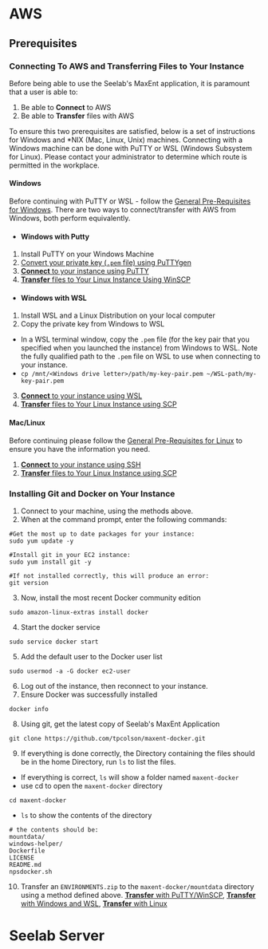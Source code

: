 # AWS
## Prerequisites

### Connecting To AWS and Transferring Files to Your Instance
Before being able to use the Seelab's MaxEnt application, it is paramount that a user is able to: 

1. Be able to **Connect** to AWS
2. Be able to **Transfer** files with AWS

To ensure this two prerequisites are satisfied, below is a set of instructions for Windows and *NIX (Mac, Linux, Unix) machines. Connecting with a Windows machine can be done with PuTTY or WSL (Windows Subsystem for Linux). Please contact your administrator to determine which route is permitted in the workplace.
#### Windows
Before continuing with PuTTY or WSL - follow the [General Pre-Requisites for Windows](./Windows/WinGenRequisites/WinGenRequisites.md). There are two ways to connect/transfer with AWS from Windows, both perform equivalently.
* #### Windows with Putty
1. Install PuTTY on your Windows Machine
2. [Convert your private key (`.pem` file) using PuTTYgen](./Windows/PuTTY/PuTTYgen.md)
3. [**Connect** to your instance using PuTTY](./Windows/PuTTY/ConnectWithPuTTY.md)
4. [**Transfer** files to Your Linux Instance Using WinSCP](./Windows/PuTTY/WinSCP.md)
* #### Windows with WSL
1. Install WSL and a Linux Distribution on your local computer
2. Copy the private key from Windows to WSL
* In a WSL terminal window, copy the `.pem` file (for the key pair that you specified when you launched the instance) from Windows to WSL. Note the fully qualified path to the `.pem` file on WSL to use when connecting to your instance.
* `cp /mnt/<Windows drive letter>/path/my-key-pair.pem ~/WSL-path/my-key-pair.pem`
3. [**Connect** to your instance using WSL](./Windows/WSL/ConnectingWSL.md)
4. [**Transfer** files to Your Linux Instance using SCP](./Windows/WSL/TransferringWSL.md)

#### Mac/Linux
Before continuing please follow the [General Pre-Requisites for Linux](./NIX/NIXGenRequisites.md) to ensure you have the information you need.
1. [**Connect** to your instance using SSH](./Windows/WSL/ConnectingWSL.md)
2. [**Transfer** files to Your Linux Instance using SCP](./Windows/WSL/TransferringWSL.md)

### Installing Git and Docker on Your Instance
1. Connect to your machine, using the methods above.
2. When at the command prompt, enter the following commands:

```
#Get the most up to date packages for your instance:
sudo yum update -y

#Install git in your EC2 instance:
sudo yum install git -y

#If not installed correctly, this will produce an error:
git version
```

3. Now, install the most recent Docker community edition

```
sudo amazon-linux-extras install docker
```

4. Start the docker service

```
sudo service docker start
```

5. Add the default user to the Docker user list

```
sudo usermod -a -G docker ec2-user
```

6. Log out of the instance, then reconnect to your instance.
7. Ensure Docker was successfully installed

```
docker info
```

8. Using git, get the latest copy of Seelab's MaxEnt Application

```
git clone https://github.com/tpcolson/maxent-docker.git
```

9. If everything is done correctly, the Directory containing the files should be in the home Directory, run `ls` to list the files.
* If everything is correct, `ls` will show a folder named `maxent-docker`
* use cd to open the `maxent-docker` directory

```
cd maxent-docker
```

* `ls` to show the contents of the directory

```
# the contents should be:
mountdata/
windows-helper/
Dockerfile
LICENSE
README.md
npsdocker.sh
```

10. Transfer an `ENVIRONMENTS.zip` to the `maxent-docker/mountdata` directory using a method defined above. [**Transfer** with PuTTY/WinSCP](./Windows/PuTTY/WinSCP.md), [**Transfer** with Windows and WSL](./Windows/WSL/TransferringWSL.md), [**Transfer** with Linux](./Windows/WSL/TransferringWSL.md) 

# Seelab Server
